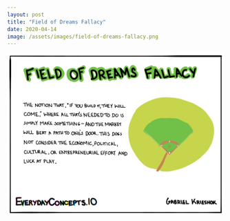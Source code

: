 ```yaml
---
layout: post
title: "Field of Dreams Fallacy"
date: 2020-04-14
image: /assets/images/field-of-dreams-fallacy.png
---
```


![Field of Dreams Fallacy](/assets/images/field-of-dreams-fallacy.png)
